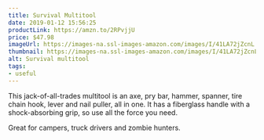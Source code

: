 ```yaml
---
title: Survival Multitool
date: 2019-01-12 15:56:25
productLink: https://amzn.to/2RPvjjU
price: $47.98
imageUrl: https://images-na.ssl-images-amazon.com/images/I/41LA72jZcnL.jpg
thumbnail: https://images-na.ssl-images-amazon.com/images/I/41LA72jZcnL._SR600,315_.jpg
alt: Survival multitool
tags:
- useful
---
```


This jack-of-all-trades multitool is an axe, pry bar, hammer, spanner, tire chain hook, lever and nail puller, all in one. It has a fiberglass handle with a shock-absorbing grip, so use all the force you need.

Great for campers, truck drivers and zombie hunters.